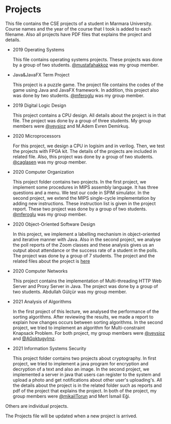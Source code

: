 

# Projects

  This file contains the CSE projects of a student in Marmara University. Course names and the year of the course that I took is added to each filename. Also all projects have PDF files that explains the project and details.

* 2019 Operating Systems

  This file contains operating systems projects. These projects was done by a group of two students. [@mustafahakkoz](https://github.com/mustafahakkoz) was my group member.
  
  
  
* Java&JavaFX Term Project

  This project is a puzzle game. The project file contains the codes of the game using Java and JavaFX framework. In addition, this project also was done by two students. [@mferoglu](https://github.com/mferoglu) was my group member.

  

* 2019 Digital Logic Design

  This project contains a CPU design. All details about the project is in that file. The project was done by a group of three students. My group members were [@veysioz](https://github.com/veysioz) and M.Adem Evren Demirkuş.

  

* 2020 Microprocessors
  
  For this project, we design a CPU in logisim and in verilog. Then, we test the projects with FPGA kit. The details of the projects are included in related file. Also, this project was done by a group of two students. [@caglasen](https://github.com/caglasen) was my group member.
  
  
  
* 2020 Computer Organization
  
  This project folder contains two projects. In the first project, we implement some procedures in MIPS assembly language. It has three questions and a menu. We test our code in SPIM simulator. In the second project, we extend the MIPS single-cycle implementation by adding new instructions. These instruction list is given in the project report. These two project was done by a group of two students. [@mferoglu](https://github.com/mferoglu) was my group member.
  
  
  
* 2020 Object-Oriented Software Design

  In this project, we implement a labelling mechanism in object-oriented and iterative manner with Java. Also in the second project, we analyse the poll reports of the Zoom classes and these analysis gives us an output about attendance or the success rate of a student in the polls. The project was done by a group of 7 students. The project and the related files about the project is [here](https://github.com/enesgarip/CSE3063F20P1_GRP19 )
  
  
  
* 2020 Computer Networks

  This project contains the implementation of Multi-threading HTTP Web Server and Proxy Server in Java.  The project was done by a group of two students. Abdullah Gülçür was my group member.

  

* 2021 Analysis of Algorithms

  In the first project of this lecture, we analysed the performance of the sorting algorithms. After reviewing the results, we made a report to explain how changes occurs between sorting algorithms. In the second project, we tried to implement an algorithm for Multi-constraint Knapsack Problem.  For both project, my group members were [@veysioz](https://github.com/veysioz) and [@AGoktugylmz](https://github.com/AGoktugylmz).

  

- 2021 Information Systems Security

  This project folder contains two projects about cryptography. In first project, we tried to implement a java program for encryption and decryption of a text and also an image. In the second project, we implemented a server in java that users can register to the system and upload a photo and get notifications about other user's uploading's. All the details about the project is in the related folder such as reports and pdf of the project that explains the project. In both of the project, my group members were  [@mikailTorun](https://github.com/mikailTorun) and Mert İsmail Eği.

  

Others are individual projects. 

The Projects file will be updated when a new project is arrived.
